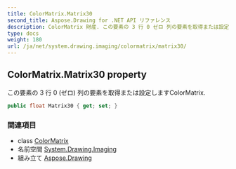 ```yaml
---
title: ColorMatrix.Matrix30
second_title: Aspose.Drawing for .NET API リファレンス
description: ColorMatrix 財産. この要素の 3 行 0 ゼロ 列の要素を取得または設定しますColorMatrix.
type: docs
weight: 180
url: /ja/net/system.drawing.imaging/colormatrix/matrix30/
---
```

## ColorMatrix.Matrix30 property

この要素の 3 行 0 (ゼロ) 列の要素を取得または設定しますColorMatrix.

```csharp
public float Matrix30 { get; set; }
```

### 関連項目

* class [ColorMatrix](../)
* 名前空間 [System.Drawing.Imaging](../../colormatrix/)
* 組み立て [Aspose.Drawing](../../../)


